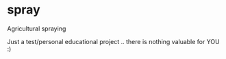 # spray
Agricultural spraying

Just a test/personal educational project .. there is nothing valuable for YOU :)
